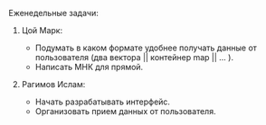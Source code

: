 Еженедельные задачи:

1. Цой Марк:
   * Подумать в каком формате удобнее получать данные от пользователя (два вектора || контейнер map || ... ).
   * Написать МНК для прямой.
   
2. Рагимов Ислам:
   * Начать разрабатывать интерфейс.
   * Организовать прием данных от пользователя.   